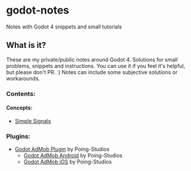 # godot-notes

Notes with Godot 4 snippets and small tutorials


## What is it?

These are my private/public notes around Godot 4. Solutions for small problems, snippets and instructions. You can use it if you feel it's helpful, but please don't PR. :)
Notes can include some subjective solutions or workarounds.


### Contents:

#### Concepts:

- [Simple Signals](/concepts/simple-signals.md)


### Plugins:

- [Godot AdMob Plugin](https://github.com/Poing-Studios/godot-admob-plugin) by Poing-Studios
    - [Godot AdMob Android](https://github.com/Poing-Studios/godot-admob-android) by Poing-Studios
    - [Godot AdMob iOS](https://github.com/Poing-Studios/godot-admob-ios) by Poing-Studios
    
